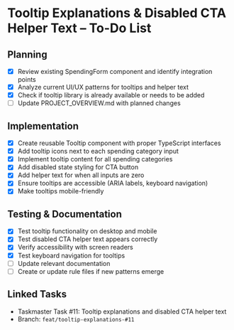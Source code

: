 # Tooltip Explanations & Disabled CTA Helper Text – To-Do List

## Planning
- [x] Review existing SpendingForm component and identify integration points
- [x] Analyze current UI/UX patterns for tooltips and helper text
- [x] Check if tooltip library is already available or needs to be added
- [ ] Update PROJECT_OVERVIEW.md with planned changes

## Implementation
- [x] Create reusable Tooltip component with proper TypeScript interfaces
- [x] Add tooltip icons next to each spending category input
- [x] Implement tooltip content for all spending categories
- [x] Add disabled state styling for CTA button
- [x] Add helper text for when all inputs are zero
- [x] Ensure tooltips are accessible (ARIA labels, keyboard navigation)
- [x] Make tooltips mobile-friendly

## Testing & Documentation
- [x] Test tooltip functionality on desktop and mobile
- [x] Test disabled CTA helper text appears correctly
- [x] Verify accessibility with screen readers
- [x] Test keyboard navigation for tooltips
- [ ] Update relevant documentation
- [ ] Create or update rule files if new patterns emerge

## Linked Tasks
- Taskmaster Task #11: Tooltip explanations and disabled CTA helper text
- Branch: `feat/tooltip-explanations-#11` 